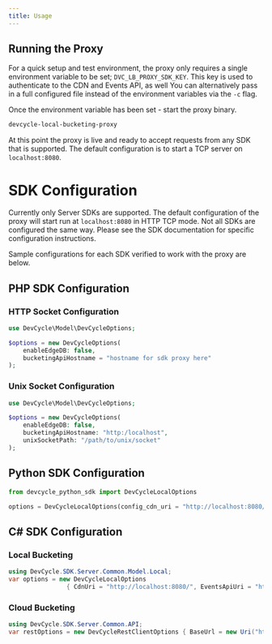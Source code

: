 ```yaml
---
title: Usage
---
```


## Running the Proxy

For a quick setup and test environment, the proxy only requires a single environment variable to be set;
`DVC_LB_PROXY_SDK_KEY`. This key is used to authenticate to the CDN and Events API, as well You can alternatively pass
in a full configured file instead of the environment variables via the `-c` flag.

Once the environment variable has been set - start the proxy binary.

```bash
devcycle-local-bucketing-proxy
```

At this point the proxy is live and ready to accept requests from any SDK that is supported. The default configuration
is to start a TCP server on `localhost:8080`.

# SDK Configuration

Currently only Server SDKs are supported. The default configuration of the proxy will start run at `localhost:8080` in
HTTP TCP mode. Not all SDKs are configured the same way. Please see the SDK documentation for specific configuration
instructions.

Sample configurations for each SDK verified to work with the proxy are below.

## PHP SDK Configuration

### HTTP Socket Configuration

```php
use DevCycle\Model\DevCycleOptions;

$options = new DevCycleOptions(
    enableEdgeDB: false,
    bucketingApiHostname = "hostname for sdk proxy here"
);
```

### Unix Socket Configuration

```php
use DevCycle\Model\DevCycleOptions;

$options = new DevCycleOptions(
    enableEdgeDB: false,
    bucketingApiHostname: "http:/localhost",
    unixSocketPath: "/path/to/unix/socket"
);
```

## Python SDK Configuration

```python
from devcycle_python_sdk import DevCycleLocalOptions

options = DevCycleLocalOptions(config_cdn_uri = "http://localhost:8080/", events_api_uri = "http://localhost:8080/")
```

## C# SDK Configuration

### Local Bucketing

```csharp
using DevCycle.SDK.Server.Common.Model.Local;
var options = new DevCycleLocalOptions
                { CdnUri = "http://localhost:8080/", EventsApiUri = "http://localhost:8080/" };
```

### Cloud Bucketing

```csharp
using DevCycle.SDK.Server.Common.API;
var restOptions = new DevCycleRestClientOptions { BaseUrl = new Uri("http://localhost:8080/") };
```

